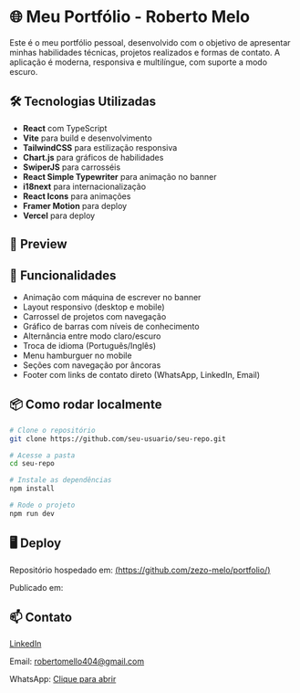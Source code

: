 # 🌐 Meu Portfólio - Roberto Melo

Este é o meu portfólio pessoal, desenvolvido com o objetivo de apresentar minhas habilidades técnicas, projetos realizados e formas de contato. A aplicação é moderna, responsiva e multilíngue, com suporte a modo escuro.

## 🛠 Tecnologias Utilizadas

- **React** com TypeScript
- **Vite** para build e desenvolvimento
- **TailwindCSS** para estilização responsiva
- **Chart.js** para gráficos de habilidades
- **SwiperJS** para carrosséis
- **React Simple Typewriter** para animação no banner
- **i18next** para internacionalização
- **React Icons** para animações
- **Framer Motion** para deploy
- **Vercel** para deploy

## 📸 Preview



## 🚀 Funcionalidades

- Animação com máquina de escrever no banner
- Layout responsivo (desktop e mobile)
- Carrossel de projetos com navegação
- Gráfico de barras com níveis de conhecimento
- Alternância entre modo claro/escuro
- Troca de idioma (Português/Inglês)
- Menu hamburguer no mobile
- Seções com navegação por âncoras
- Footer com links de contato direto (WhatsApp, LinkedIn, Email)

## 📦 Como rodar localmente

```bash
# Clone o repositório
git clone https://github.com/seu-usuario/seu-repo.git

# Acesse a pasta
cd seu-repo

# Instale as dependências
npm install

# Rode o projeto
npm run dev
```

## 🖥️ Deploy

Repositório hospedado em: [(https://github.com/zezo-melo/portfolio/)](https://github.com/zezo-melo/portfolio/)

Publicado em: 

## 📫 Contato
[LinkedIn](https://www.linkedin.com/in/robertofmelo/)

Email: robertomello404@gmail.com

WhatsApp: [Clique para abrir](https://wa.me/556191885343)
